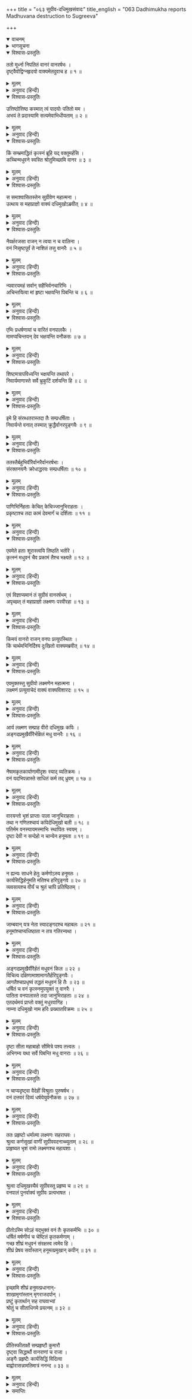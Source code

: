 +++
title = "०६३ सुग्रीव-दधिमुखसंवादः"
title_english = "063 Dadhimukha reports Madhuvana destruction to Sugreeva"

+++
<details open><summary>वाचनम्</summary>
<div caption="श्रीराम-हरिसीताराममूर्ति-घनपाठिभ्यां वचनम्" class="audioEmbed" src="https://archive.org/download/Ramayana-recitation-Sriram-harisItArAmamUrti-Ghanapaati-v2/Kanda_5/Kanda_5_SK-062-Dadhimukha_departs_to_Kishkindha.mp3"></div>
</details>

<details><summary>भागसूचना</summary>

63. दधिमुखसे मधुवनके विध्वंसका समाचार सुनकर सुग्रीवका हनुमान् आदि वानरोंकी सफलताके विषयमें अनुमान
</details>

<details open><summary>विश्वास-प्रस्तुतिः</summary>

ततो मूर्ध्ना निपतितं वानरं वानरर्षभः ।  
दृष्ट्वैवोद्विग्नहृदयो वाक्यमेतदुवाच ह ॥ १ ॥
</details>

<details><summary>मूलम्</summary>

ततो मूर्ध्ना निपतितं वानरं वानरर्षभः ।  
दृष्ट्वैवोद्विग्नहृदयो वाक्यमेतदुवाच ह ॥ १ ॥
</details>

<details><summary>अनुवाद (हिन्दी)</summary>

वानर दधिमुखको माथा टेक प्रणाम करते देख वानरशिरोमणि सुग्रीवका हृदय उद्विग्न हो उठा । वे उनसे इस प्रकार बोले— ॥ १ ॥
</details>

<details open><summary>विश्वास-प्रस्तुतिः</summary>

उत्तिष्ठोत्तिष्ठ कस्मात् त्वं पादयोः पतितो मम ।  
अभयं ते प्रदास्यामि सत्यमेवाभिधीयताम् ॥ २ ॥
</details>

<details><summary>मूलम्</summary>

उत्तिष्ठोत्तिष्ठ कस्मात् त्वं पादयोः पतितो मम ।  
अभयं ते प्रदास्यामि सत्यमेवाभिधीयताम् ॥ २ ॥
</details>

<details><summary>अनुवाद (हिन्दी)</summary>

‘उठो-उठो! तुम मेरे पैरोंपर कैसे पड़े हो? मैं तुम्हें अभयदान देता हूँ । तुम सच्ची बात बताओ ॥ २ ॥
</details>

<details open><summary>विश्वास-प्रस्तुतिः</summary>

किं सम्भ्रमाद्धितं कृत्स्नं ब्रूहि यद् वक्तुमर्हसि ।  
कच्चिन्मधुवने स्वस्ति श्रोतुमिच्छामि वानर ॥ ३ ॥
</details>

<details><summary>मूलम्</summary>

किं सम्भ्रमाद्धितं कृत्स्नं ब्रूहि यद् वक्तुमर्हसि ।  
कच्चिन्मधुवने स्वस्ति श्रोतुमिच्छामि वानर ॥ ३ ॥
</details>

<details><summary>अनुवाद (हिन्दी)</summary>

‘कहो, किसके भयसे यहाँ आये हो । जो पूर्णतः हितकर बात हो, उसे बताओ; क्योंकि तुम सब कुछ कहनेके योग्य हो । मधुवनमें कुशल तो है न? वानर! मैं तुम्हारे मुखसे यह सब सुनना चाहता हूँ’ ॥ ३ ॥
</details>

<details open><summary>विश्वास-प्रस्तुतिः</summary>

स समाश्वासितस्तेन सुग्रीवेण महात्मना ।  
उत्थाय स महाप्राज्ञो वाक्यं दधिमुखोऽब्रवीत् ॥ ४ ॥
</details>

<details><summary>मूलम्</summary>

स समाश्वासितस्तेन सुग्रीवेण महात्मना ।  
उत्थाय स महाप्राज्ञो वाक्यं दधिमुखोऽब्रवीत् ॥ ४ ॥
</details>

<details><summary>अनुवाद (हिन्दी)</summary>

महात्मा सुग्रीवके इस प्रकार आश्वासन देनेपर महाबुद्धिमान् दधिमुख खड़े होकर बोले— ॥ ४ ॥
</details>

<details open><summary>विश्वास-प्रस्तुतिः</summary>

नैवर्क्षरजसा राजन् न त्वया न च वालिना ।  
वनं निसृष्टपूर्वं ते नाशितं तत्तु वानरैः ॥ ५ ॥
</details>

<details><summary>मूलम्</summary>

नैवर्क्षरजसा राजन् न त्वया न च वालिना ।  
वनं निसृष्टपूर्वं ते नाशितं तत्तु वानरैः ॥ ५ ॥
</details>

<details><summary>अनुवाद (हिन्दी)</summary>

‘राजन्! आपके पिता ऋक्षरजाने, वालीने और आपने भी पहले कभी जिस वनके मनमाने उपभोगके लिये किसीको आज्ञा नहीं दी थी, उसीका हनुमान् आदि वानरोंने आज नाश कर दिया ॥ ५ ॥
</details>

<details open><summary>विश्वास-प्रस्तुतिः</summary>

न्यवारयमहं सर्वान् सहैभिर्वनचारिभिः ।  
अचिन्तयित्वा मां हृष्टा भक्षयन्ति पिबन्ति च ॥ ६ ॥
</details>

<details><summary>मूलम्</summary>

न्यवारयमहं सर्वान् सहैभिर्वनचारिभिः ।  
अचिन्तयित्वा मां हृष्टा भक्षयन्ति पिबन्ति च ॥ ६ ॥
</details>

<details><summary>अनुवाद (हिन्दी)</summary>

‘मैंने इन वनरक्षक वानरोंके साथ उन सबको रोकनेकी बहुत चेष्टा की, परंतु वे मुझे कुछ भी न समझकर बड़े हर्षके साथ फल खाते और मधु पीते हैं ॥
</details>

<details open><summary>विश्वास-प्रस्तुतिः</summary>

एभिः प्रधर्षणायां च वारितं वनपालकैः ।  
मामप्यचिन्तयन् देव भक्षयन्ति वनौकसः ॥ ७ ॥
</details>

<details><summary>मूलम्</summary>

एभिः प्रधर्षणायां च वारितं वनपालकैः ।  
मामप्यचिन्तयन् देव भक्षयन्ति वनौकसः ॥ ७ ॥
</details>

<details><summary>अनुवाद (हिन्दी)</summary>

‘देव! इन हनुमान् आदि वानरोंने जब मधुवनमें लूट मचाना आरम्भ किया, तब हमारे इन वनरक्षकोंने उन सबको रोकनेकी चेष्टा की; परंतु वे वानर इनको और मुझे भी कुछ नहीं गिनते हुए वहाँके फल आदिका भक्षण कर रहे हैं ॥ ७ ॥
</details>

<details open><summary>विश्वास-प्रस्तुतिः</summary>

शिष्टमत्रापविध्यन्ति भक्षयन्ति तथापरे ।  
निवार्यमाणास्ते सर्वे भ्रुकुटिं दर्शयन्ति हि ॥ ८ ॥
</details>

<details><summary>मूलम्</summary>

शिष्टमत्रापविध्यन्ति भक्षयन्ति तथापरे ।  
निवार्यमाणास्ते सर्वे भ्रुकुटिं दर्शयन्ति हि ॥ ८ ॥
</details>

<details><summary>अनुवाद (हिन्दी)</summary>

‘दूसरे, वानर वहाँ खाते-पीते तो हैं ही, उनके सामने जो कुछ बच जाता है, उसे उठाकर फेंक देते हैं और जब हमलोग रोकते हैं, तब वे सब हमें टेढ़ी भौंहें दिखाते हैं ॥ ८ ॥
</details>

<details open><summary>विश्वास-प्रस्तुतिः</summary>

इमे हि संरब्धतरास्तदा तैः सम्प्रधर्षिताः ।  
निवार्यन्ते वनात् तस्मात् क्रुद्धैर्वानरपुङ्गवैः ॥ ९ ॥
</details>

<details><summary>मूलम्</summary>

इमे हि संरब्धतरास्तदा तैः सम्प्रधर्षिताः ।  
निवार्यन्ते वनात् तस्मात् क्रुद्धैर्वानरपुङ्गवैः ॥ ९ ॥
</details>

<details><summary>अनुवाद (हिन्दी)</summary>

‘जब ये रक्षक उनपर अधिक कुपित हुए, तब उन्होंने इनपर आक्रमण कर दिया । इतना ही नहीं, क्रोधसे भरे हुए उन वानरपुङ्गवोंने इन रक्षकोंको उस वनसे बाहर निकाल दिया ॥ ९ ॥
</details>

<details open><summary>विश्वास-प्रस्तुतिः</summary>

ततस्तैर्बहुभिर्वीरैर्वानरैर्वानरर्षभाः ।  
संरक्तनयनैः क्रोधाद्धरयः सम्प्रधर्षिताः ॥ १० ॥
</details>

<details><summary>मूलम्</summary>

ततस्तैर्बहुभिर्वीरैर्वानरैर्वानरर्षभाः ।  
संरक्तनयनैः क्रोधाद्धरयः सम्प्रधर्षिताः ॥ १० ॥
</details>

<details><summary>अनुवाद (हिन्दी)</summary>

‘बाहर निकालकर उन बहुसंख्यक वीर वानरोंने क्रोधसे लाल आँखें करके वनकी रक्षा करनेवाले इन श्रेष्ठ वानरोंको धर दबाया ॥ १० ॥
</details>

<details open><summary>विश्वास-प्रस्तुतिः</summary>

पाणिभिर्निहताः केचित् केचिज्जानुभिराहताः ।  
प्रकृष्टाश्च तदा कामं देवमार्गं च दर्शिताः ॥ ११ ॥
</details>

<details><summary>मूलम्</summary>

पाणिभिर्निहताः केचित् केचिज्जानुभिराहताः ।  
प्रकृष्टाश्च तदा कामं देवमार्गं च दर्शिताः ॥ ११ ॥
</details>

<details><summary>अनुवाद (हिन्दी)</summary>

‘किन्हींको थप्पड़ोंसे मारा, किन्हींको घुटनोंसे रगड़ दिया, बहुतोंको इच्छानुसार घसीटा और कितनोंको पीठके बल पटककर आकाश दिखा दिया ॥ ११ ॥
</details>

<details open><summary>विश्वास-प्रस्तुतिः</summary>

एवमेते हताः शूरास्त्वयि तिष्ठति भर्तरि ।  
कृत्स्नं मधुवनं चैव प्रकामं तैश्च भक्ष्यते ॥ १२ ॥
</details>

<details><summary>मूलम्</summary>

एवमेते हताः शूरास्त्वयि तिष्ठति भर्तरि ।  
कृत्स्नं मधुवनं चैव प्रकामं तैश्च भक्ष्यते ॥ १२ ॥
</details>

<details><summary>अनुवाद (हिन्दी)</summary>

‘प्रभो! आप-जैसे स्वामीके रहते हुए ये शूरवीर वनरक्षक उनके द्वारा इस तरह मारे-पीटे गये हैं और वे अपराधी वानर अपनी इच्छाके अनुसार सारे मधुवनका उपभोग कर रहे हैं’ ॥ १२ ॥
</details>

<details open><summary>विश्वास-प्रस्तुतिः</summary>

एवं विज्ञाप्यमानं तं सुग्रीवं वानरर्षभम् ।  
अपृच्छत् तं महाप्राज्ञो लक्ष्मणः परवीरहा ॥ १३ ॥
</details>

<details><summary>मूलम्</summary>

एवं विज्ञाप्यमानं तं सुग्रीवं वानरर्षभम् ।  
अपृच्छत् तं महाप्राज्ञो लक्ष्मणः परवीरहा ॥ १३ ॥
</details>

<details><summary>अनुवाद (हिन्दी)</summary>

वानरशिरोमणि सुग्रीवको जब इस प्रकार मधुवनके लूटे जानेका वृत्तान्त बताया जा रहा था, उस समय शत्रुवीरोंका संहार करनेवाले परम बुद्धिमान् लक्ष्मणने उनसे पूछा— ॥ १३ ॥
</details>

<details open><summary>विश्वास-प्रस्तुतिः</summary>

किमयं वानरो राजन् वनपः प्रत्युपस्थितः ।  
किं चार्थमभिनिर्दिश्य दुःखितो वाक्यमब्रवीत् ॥ १४ ॥
</details>

<details><summary>मूलम्</summary>

किमयं वानरो राजन् वनपः प्रत्युपस्थितः ।  
किं चार्थमभिनिर्दिश्य दुःखितो वाक्यमब्रवीत् ॥ १४ ॥
</details>

<details><summary>अनुवाद (हिन्दी)</summary>

‘राजन्! वनकी रक्षा करनेवाला यह वानर यहाँ किसलिये उपस्थित हुआ है? और किस विषयकी ओर संकेत करके इसने दुःखी होकर बात की है?’ ॥
</details>

<details open><summary>विश्वास-प्रस्तुतिः</summary>

एवमुक्तस्तु सुग्रीवो लक्ष्मणेन महात्मना ।  
लक्ष्मणं प्रत्युवाचेदं वाक्यं वाक्यविशारदः ॥ १५ ॥
</details>

<details><summary>मूलम्</summary>

एवमुक्तस्तु सुग्रीवो लक्ष्मणेन महात्मना ।  
लक्ष्मणं प्रत्युवाचेदं वाक्यं वाक्यविशारदः ॥ १५ ॥
</details>

<details><summary>अनुवाद (हिन्दी)</summary>

महात्मा लक्ष्मणके इस प्रकार पूछनेपर बातचीत करनेमें कुशल सुग्रीवने यों उत्तर दिया— ॥ १५ ॥
</details>

<details open><summary>विश्वास-प्रस्तुतिः</summary>

आर्य लक्ष्मण सम्प्राह वीरो दधिमुखः कपिः ।  
अङ्गदप्रमुखैर्वीरैर्भक्षितं मधु वानरैः ॥ १६ ॥
</details>

<details><summary>मूलम्</summary>

आर्य लक्ष्मण सम्प्राह वीरो दधिमुखः कपिः ।  
अङ्गदप्रमुखैर्वीरैर्भक्षितं मधु वानरैः ॥ १६ ॥
</details>

<details><summary>अनुवाद (हिन्दी)</summary>

‘आर्य लक्ष्मण! वीर वानर दधिमुखने मुझसे यह कहा है कि ‘अङ्गद आदि वीर वानरोंने मधुवनका सारा मधु खा-पी लिया है’ ॥ १६ ॥
</details>

<details open><summary>विश्वास-प्रस्तुतिः</summary>

नैषामकृतकार्याणामीदृशः स्याद् व्यतिक्रमः ।  
वनं यदभिपन्नास्ते साधितं कर्म तद् ध्रुवम् ॥ १७ ॥
</details>

<details><summary>मूलम्</summary>

नैषामकृतकार्याणामीदृशः स्याद् व्यतिक्रमः ।  
वनं यदभिपन्नास्ते साधितं कर्म तद् ध्रुवम् ॥ १७ ॥
</details>

<details><summary>अनुवाद (हिन्दी)</summary>

‘इसकी बात सुनकर मुझे यह अनुमान होता है कि वे जिस कार्यके लिये गये थे, उसे अवश्य ही उन्होंने पूरा कर लिया है । तभी उन्होंने मधुवनपर आक्रमण किया है । यदि वे अपना कार्य सिद्ध करके न आये होते तो उनके द्वारा ऐसा अपराध नहीं बना होता—वे मेरे मधुवनको लूटनेका साहस नहीं कर सकते थे ॥ १७ ॥
</details>

<details open><summary>विश्वास-प्रस्तुतिः</summary>

वारयन्तो भृशं प्राप्ताः पाला जानुभिराहताः ।  
तथा न गणितश्चायं कपिर्दधिमुखो बली ॥ १८ ॥  
पतिर्मम वनस्यायमस्माभिः स्थापितः स्वयम् ।  
दृष्टा देवी न सन्देहो न चान्येन हनूमता ॥ १९ ॥
</details>

<details><summary>मूलम्</summary>

वारयन्तो भृशं प्राप्ताः पाला जानुभिराहताः ।  
तथा न गणितश्चायं कपिर्दधिमुखो बली ॥ १८ ॥  
पतिर्मम वनस्यायमस्माभिः स्थापितः स्वयम् ।  
दृष्टा देवी न सन्देहो न चान्येन हनूमता ॥ १९ ॥
</details>

<details><summary>अनुवाद (हिन्दी)</summary>

‘जब रक्षक उन्हें बारंबार रोकनेके लिये आये, तब उन्होंने इन सबको पटककर घुटनोंसे रगड़ा है तथा इन बलवान् वानर दधिमुखको भी कुछ नहीं समझा है । ये ही मेरे उस वनके मालिक या प्रधान रक्षक हैं । मैंने स्वयं ही इन्हें इस कार्यमें नियुक्त किया है (फिर भी उन्होंने इनकी बात नहीं मानी है) । इससे जान पड़ता है, उन्होंने देवी सीताका दर्शन अवश्य कर लिया । इसमें कोई संदेह नहीं है । यह काम और किसीका नहीं, हनुमान् जी का ही है (उन्होंने ही सीताका दर्शन किया है) ॥
</details>

<details open><summary>विश्वास-प्रस्तुतिः</summary>

न ह्यन्यः साधने हेतुः कर्मणोऽस्य हनूमतः ।  
कार्यसिद्धिर्हनुमति मतिश्च हरिपुङ्गवे ॥ २० ॥  
व्यवसायश्च वीर्यं च श्रुतं चापि प्रतिष्ठितम् ।
</details>

<details><summary>मूलम्</summary>

न ह्यन्यः साधने हेतुः कर्मणोऽस्य हनूमतः ।  
कार्यसिद्धिर्हनुमति मतिश्च हरिपुङ्गवे ॥ २० ॥  
व्यवसायश्च वीर्यं च श्रुतं चापि प्रतिष्ठितम् ।
</details>

<details><summary>अनुवाद (हिन्दी)</summary>

‘इस कार्यको सिद्ध करनेमें हनुमान् जी के सिवा और कोई कारण बना हो, ऐसा सम्भव नहीं है । वानरशिरोमणि हनुमान् में ही कार्य-सिद्धिकी शक्ति और बुद्धि है । उन्हींमें उद्योग, पराक्रम और शास्त्रज्ञान भी प्रतिष्ठित है ॥
</details>

<details open><summary>विश्वास-प्रस्तुतिः</summary>

जाम्बवान् यत्र नेता स्यादङ्गदश्च महाबलः ॥ २१ ॥  
हनूमांश्चाप्यधिष्ठाता न तत्र गतिरन्यथा ।
</details>

<details><summary>मूलम्</summary>

जाम्बवान् यत्र नेता स्यादङ्गदश्च महाबलः ॥ २१ ॥  
हनूमांश्चाप्यधिष्ठाता न तत्र गतिरन्यथा ।
</details>

<details><summary>अनुवाद (हिन्दी)</summary>

‘जिस दलके नेता जाम्बवान् और महाबली अङ्गद हों तथा अधिष्ठाता हनुमान् हों, उस दलको विपरीत परिणाम— असफलता मिले, यह सम्भव नहीं है ॥ २१ १/२ ॥
</details>

<details open><summary>विश्वास-प्रस्तुतिः</summary>

अङ्गदप्रमुखैर्वीरैर्हतं मधुवनं किल ॥ २२ ॥  
विचित्य दक्षिणामाशामागतैर्हरिपुङ्गवैः ।  
आगतैश्चाप्रधृष्यं तद्धतं मधुवनं हि तैः ॥ २३ ॥  
धर्षितं च वनं कृत्स्नमुपयुक्तं तु वानरैः ।  
पातिता वनपालास्ते तदा जानुभिराहताः ॥ २४ ॥  
एतदर्थमयं प्राप्तो वक्तुं मधुरवागिह ।  
नाम्ना दधिमुखो नाम हरिः प्रख्यातविक्रमः ॥ २५ ॥
</details>

<details><summary>मूलम्</summary>

अङ्गदप्रमुखैर्वीरैर्हतं मधुवनं किल ॥ २२ ॥  
विचित्य दक्षिणामाशामागतैर्हरिपुङ्गवैः ।  
आगतैश्चाप्रधृष्यं तद्धतं मधुवनं हि तैः ॥ २३ ॥  
धर्षितं च वनं कृत्स्नमुपयुक्तं तु वानरैः ।  
पातिता वनपालास्ते तदा जानुभिराहताः ॥ २४ ॥  
एतदर्थमयं प्राप्तो वक्तुं मधुरवागिह ।  
नाम्ना दधिमुखो नाम हरिः प्रख्यातविक्रमः ॥ २५ ॥
</details>

<details><summary>अनुवाद (हिन्दी)</summary>

‘दक्षिण दिशासे सीताजीका पता लगाकर लौटे हुए अङ्गद आदि वीर वानरपुङ्गवोंने उस मधुवनपर प्रहार किया है, जिसे पददलित करना किसीके लिये भी असम्भव था । उन्होंने मधुवनको नष्ट किया, उजाड़ा और सब वानरोंने मिलकर समूचे वनका मनमाने ढंगसे उपभोग किया । इतना ही नहीं, उन्होंने वनके रक्षकोंको भी दे मारा और उन्हें अपने घुटनोंसे मार-मारकर घायल किया । इसी बातको बतानेके लिये ये विख्यात पराक्रमी वानर दधिमुख, जो बड़े मधुरभाषी हैं यहाँ आये हैं ॥ २२—२५ ॥
</details>

<details open><summary>विश्वास-प्रस्तुतिः</summary>

दृष्टा सीता महाबाहो सौमित्रे पश्य तत्त्वतः ।  
अभिगम्य यथा सर्वे पिबन्ति मधु वानराः ॥ २६ ॥
</details>

<details><summary>मूलम्</summary>

दृष्टा सीता महाबाहो सौमित्रे पश्य तत्त्वतः ।  
अभिगम्य यथा सर्वे पिबन्ति मधु वानराः ॥ २६ ॥
</details>

<details><summary>अनुवाद (हिन्दी)</summary>

‘महाबाहु सुमित्रानन्दन! इस बातको आप ठीक समझें कि अब सीताका पता लग गया; क्योंकि वे सभी वानर उस वनमें जाकर मधु पी रहे हैं ॥ २६ ॥
</details>

<details open><summary>विश्वास-प्रस्तुतिः</summary>

न चाप्यदृष्ट्वा वैदेहीं विश्रुताः पुरुषर्षभ ।  
वनं दत्तवरं दिव्यं धर्षयेयुर्वनौकसः ॥ २७ ॥
</details>

<details><summary>मूलम्</summary>

न चाप्यदृष्ट्वा वैदेहीं विश्रुताः पुरुषर्षभ ।  
वनं दत्तवरं दिव्यं धर्षयेयुर्वनौकसः ॥ २७ ॥
</details>

<details><summary>अनुवाद (हिन्दी)</summary>

‘पुरुषप्रवर! विदेहनन्दिनीका दर्शन किये बिना उस दिव्य वनका, जो देवताओंसे मेरे पूर्वजको वरदानके रूपमें प्राप्त हुआ है, वे विख्यात वानर कभी विध्वंस नहीं कर सकते थे’ ॥ २७ ॥
</details>

<details open><summary>विश्वास-प्रस्तुतिः</summary>

ततः प्रहृष्टो धर्मात्मा लक्ष्मणः सहराघवः ।  
श्रुत्वा कर्णसुखां वाणीं सुग्रीववदनाच्च्युताम् ॥ २८ ॥  
प्राहृष्यत भृशं रामो लक्ष्मणश्च महायशाः ।
</details>

<details><summary>मूलम्</summary>

ततः प्रहृष्टो धर्मात्मा लक्ष्मणः सहराघवः ।  
श्रुत्वा कर्णसुखां वाणीं सुग्रीववदनाच्च्युताम् ॥ २८ ॥  
प्राहृष्यत भृशं रामो लक्ष्मणश्च महायशाः ।
</details>

<details><summary>अनुवाद (हिन्दी)</summary>

सुग्रीवके मुखसे निकली हुई कानोंको सुख देनेवाली यह बात सुनकर धर्मात्मा लक्ष्मण श्रीरामचन्द्रजीके साथ बहुत प्रसन्न हुए । श्रीरामके हर्षकी सीमा न रही और महायशस्वी लक्ष्मण भी हर्षसे खिल उठे ॥ २८ १/२ ॥
</details>

<details open><summary>विश्वास-प्रस्तुतिः</summary>

श्रुत्वा दधिमुखस्यैवं सुग्रीवस्तु प्रहृष्य च ॥ २९ ॥  
वनपालं पुनर्वाक्यं सुग्रीवः प्रत्यभाषत ।
</details>

<details><summary>मूलम्</summary>

श्रुत्वा दधिमुखस्यैवं सुग्रीवस्तु प्रहृष्य च ॥ २९ ॥  
वनपालं पुनर्वाक्यं सुग्रीवः प्रत्यभाषत ।
</details>

<details><summary>अनुवाद (हिन्दी)</summary>

दधिमुखकी उपर्युक्त बात सुनकर सुग्रीवको बड़ा हर्ष हुआ । उन्होंने अपने वनरक्षकको फिर इस प्रकार उत्तर दिया— ॥ २९ १/२ ॥
</details>

<details open><summary>विश्वास-प्रस्तुतिः</summary>

प्रीतोऽस्मि सोऽहं यद्भुक्तं वनं तैः कृतकर्मभिः ॥ ३० ॥  
धर्षितं मर्षणीयं च चेष्टितं कृतकर्मणाम् ।  
गच्छ शीघ्रं मधुवनं संरक्षस्व त्वमेव हि ।  
शीघ्रं प्रेषय सर्वांस्तान् हनूमत्प्रमुखान् कपीन् ॥ ३१ ॥
</details>

<details><summary>मूलम्</summary>

प्रीतोऽस्मि सोऽहं यद्भुक्तं वनं तैः कृतकर्मभिः ॥ ३० ॥  
धर्षितं मर्षणीयं च चेष्टितं कृतकर्मणाम् ।  
गच्छ शीघ्रं मधुवनं संरक्षस्व त्वमेव हि ।  
शीघ्रं प्रेषय सर्वांस्तान् हनूमत्प्रमुखान् कपीन् ॥ ३१ ॥
</details>

<details><summary>अनुवाद (हिन्दी)</summary>

‘मामा! अपना कार्य सिद्ध करके लौटे हुए उन वानरोंने जो मेरे मधुवनका उपभोग किया है, उससे मैं बहुत प्रसन्न हुआ हूँ; अतः तुम्हें भी कृतकृत्य होकर आये हुए उन कपियोंकी ढिठाई तथा उद्दण्डतापूर्ण चेष्टाओंको क्षमा कर देना चाहिये । अब शीघ्र जाओ और तुम्हीं उस मधुवनकी रक्षा करो । साथ ही हनुमान् आदि सब वानरोंको जल्दी यहाँ भेजो ॥ ३०-३१ ॥
</details>

<details open><summary>विश्वास-प्रस्तुतिः</summary>

इच्छामि शीघ्रं हनुमत्प्रधानान्-  
शाखामृगांस्तान् मृगराजदर्पान् ।  
प्रष्टुं कृतार्थान् सह राघवाभ्यां  
श्रोतुं च सीताधिगमे प्रयत्नम् ॥ ३२ ॥
</details>

<details><summary>मूलम्</summary>

इच्छामि शीघ्रं हनुमत्प्रधानान्-  
शाखामृगांस्तान् मृगराजदर्पान् ।  
प्रष्टुं कृतार्थान् सह राघवाभ्यां  
श्रोतुं च सीताधिगमे प्रयत्नम् ॥ ३२ ॥
</details>

<details><summary>अनुवाद (हिन्दी)</summary>

‘मैं सिंहके समान दर्पसे भरे हुए उन हनुमान् आदि वानरोंसे शीघ्र मिलना चाहता हूँ और इन दोनों रघुवंशी बन्धुओंके साथ मैं उन कृतार्थ होकर लौटे हुए वीरोंसे यह पूछना तथा सुनना चाहता हूँ कि सीताकी प्राप्तिके लिये क्या प्रयत्न किया जाय’ ॥ ३२ ॥
</details>

<details open><summary>विश्वास-प्रस्तुतिः</summary>

प्रीतिस्फीताक्षौ सम्प्रहृष्टौ कुमारौ  
दृष्ट्वा सिद्धार्थौ वानराणां च राजा ।  
अङ्गैः प्रहृष्टैः कार्यसिद्धिं विदित्वा  
बाह्वोरासन्नामतिमात्रं ननन्द ॥ ३३ ॥
</details>

<details><summary>मूलम्</summary>

प्रीतिस्फीताक्षौ सम्प्रहृष्टौ कुमारौ  
दृष्ट्वा सिद्धार्थौ वानराणां च राजा ।  
अङ्गैः प्रहृष्टैः कार्यसिद्धिं विदित्वा  
बाह्वोरासन्नामतिमात्रं ननन्द ॥ ३३ ॥
</details>

<details><summary>अनुवाद (हिन्दी)</summary>

वे दोनों राजकुमार श्रीराम और लक्ष्मण पूर्वोक्त समाचारसे अपनेको सफलमनोरथ मानकर हर्षसे पुलकित हो गये थे । उनकी आँखें प्रसन्नतासे खिल उठी थीं । उन्हें इस तरह प्रसन्न देख तथा अपने हर्षोत्फुल्ल अङ्गोंसे कार्यसिद्धिको हाथोंमें आयी हुई जान वानरराज सुग्रीव अत्यन्त आनन्दमें निमग्न हो गये ॥ ३३ ॥
</details>

<details><summary>समाप्तिः</summary>

इत्यार्षे श्रीमद्रामायणे वाल्मीकीये आदिकाव्ये सुन्दरकाण्डे त्रिषष्टितमः सर्गः ॥ ६३ ॥  
इस प्रकार श्रीवाल्मीकिनिर्मित आर्षरामायण आदिकाव्यके सुन्दरकाण्डमें तिरसठवाँ सर्ग पूरा हुआ ॥ ६३ ॥
</details>

